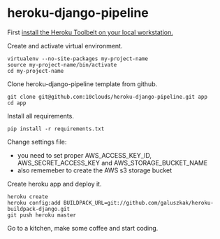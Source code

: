 heroku-django-pipeline
======================

  First [install the Heroku Toolbelt on your local workstation.](https://devcenter.heroku.com/articles/python)
  
  Create and activate virtual environment.
  
    virtualenv --no-site-packages my-project-name
    source my-project-name/bin/activate
    cd my-project-name

  Clone heroku-django-pipeline template from github.
  
    git clone git@github.com:10clouds/heroku-django-pipeline.git app
    cd app

  Install all requirements.
  
    pip install -r requirements.txt
    
  Change settings file:

  - you need to set proper AWS_ACCESS_KEY_ID, AWS_SECRET_ACCESS_KEY and AWS_STORAGE_BUCKET_NAME
  - also rememeber to create the AWS s3 storage bucket
  
  Create heroku app and deploy it.
  
    heroku create
    heroku config:add BUILDPACK_URL=git://github.com/galuszkak/heroku-buildpack-django.git
    git push heroku master

  Go to a kitchen, make some coffee and start coding.
